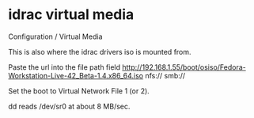 # idrac virtual media

Configuration / Virtual Media

This is also where the idrac drivers iso is mounted from.

Paste the url into the file path field
http://192.168.1.55/boot/osiso/Fedora-Workstation-Live-42_Beta-1.4.x86_64.iso
nfs://
smb://

Set the boot to Virtual Network File 1 (or 2).

dd reads /dev/sr0 at about 8 MB/sec.


